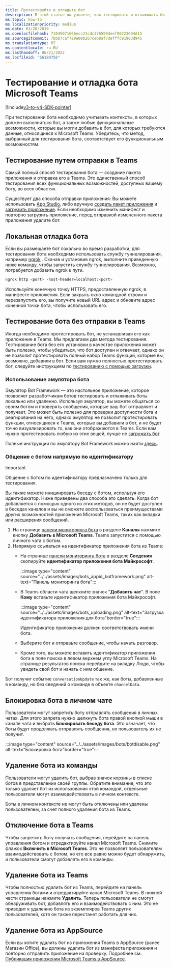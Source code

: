 ```yaml
---
title: Протестируйте и отладьте бот
description: В этой статье вы узнаете, как тестировать и отлаживать боты в Microsoft Teams и тестировать бот без отправки в Teams
ms.topic: how-to
ms.localizationpriority: medium
ms.date: 03/20/2019
ms.openlocfilehash: 71045071666ecc21cdc376590deef90223694d15
ms.sourcegitcommit: 7bbb7caf729a00b267ceb8af7defffc91903d945
ms.translationtype: MT
ms.contentlocale: ru-RU
ms.lasthandoff: 06/21/2022
ms.locfileid: "66189756"
---
```

# <a name="test-and-debug-your-microsoft-teams-bot"></a>Тестирование и отладка бота Microsoft Teams

[!include[v3-to-v4-SDK-pointer](~/includes/v3-to-v4-pointer-bots.md)]

При тестировании бота необходимо учитывать контексты, в которых должен выполняться бот, а также любые функциональные возможности, которые вы могли добавить в бот, для которых требуются данные, относящиеся к Microsoft Teams. Убедитесь, что метод, выбранный для тестирования бота, соответствует его функциональным возможностям.

## <a name="test-by-uploading-to-teams"></a>Тестирование путем отправки в Teams

Самый полный способ тестирования бота — создание пакета приложения и отправка его в Teams. Это единственный способ тестирования всех функциональных возможностей, доступных вашему боту, во всех областях.

Существует два способа отправки приложения: Вы можете использовать [App Studio](~/concepts/build-and-test/app-studio-overview.md), либо вручную [создать пакет приложения](~/concepts/build-and-test/apps-package.md) и [загрузить приложение](~/concepts/deploy-and-publish/apps-upload.md). Если необходимо изменить манифест и повторно загрузить приложение, перед отправкой измененного пакета приложения удалите бот.[](#deleting-a-bot-from-teams)

## <a name="debug-your-bot-locally"></a>Локальная отладка бота

Если вы размещаете бот локально во время разработки, для тестирования бота необходимо использовать службу туннелирования, например [ngrok](https://ngrok.com/) . Скачав и установив ngrok, выполните приведенную ниже команду, чтобы запустить службу туннелирования. Возможно, потребуется добавить ngrok к пути.

```bash
ngrok http <port> -host-header=localhost:<port>
```

Используйте конечную точку HTTPS, предоставленную ngrok, в манифесте приложения. Если закрыть окно командной строки и перезапустить его, вы получите новый URL-адрес и обновите адрес конечной точки бота, чтобы использовать его.

## <a name="testing-your-bot-without-uploading-to-teams"></a>Тестирование бота без отправки в Teams

Иногда необходимо протестировать бот, не устанавливая его как приложение в Teams. Мы предлагаем два метода тестирования. Тестирование бота без его установки в качестве приложения может быть полезно, чтобы убедиться, что бот доступен и отвечает, однако он не позволит протестировать полный набор Teams функций, которые вы, возможно, добавили в бот. Если вам нужно полностью протестировать бот, следуйте инструкциям по [тестированию с помощью загрузки](#test-by-uploading-to-teams).

### <a name="use-the-bot-emulator"></a>Использование эмулятора бота

Эмулятор Bot Framework — это настольное приложение, которое позволяет разработчикам ботов тестировать и отлаживать боты локально или удаленно. Используя эмулятор, вы можете общаться со своим ботом и проверять сообщения, которые ваш бот отправляет и получает. Это может быть полезно для проверки доступности бота и реагирования на него, однако эмулятор не позволит протестировать функции, относящиеся к Teams, которые вы добавили в бот, и не будет точно визуализировать то, как они отображаются в Teams. Если вам нужно протестировать любую из этих вещей, лучше не [загружать бот](#test-by-uploading-to-teams).

Полные инструкции по эмулятору Bot Framework можно найти [здесь](/azure/bot-service/bot-service-debug-emulator?view=azure-bot-service-4.0&preserve-view=true).

### <a name="talk-to-your-bot-directly-by-id"></a>Общение с ботом напрямую по идентификатору

>[!Important]
>Общение с ботом по идентификатору предназначено только для тестирования.

Вы также можете инициировать беседу с ботом, используя его идентификатор. Ниже приведены два способа это сделать. Когда бот добавляется с помощью одного из этих методов, он не будет доступен в беседах каналов и вы не сможете воспользоваться преимуществами других возможностей приложения Microsoft Teams, таких как вкладки или расширения сообщений.

1. На странице [панели мониторинга бота](https://dev.botframework.com/bots) в разделе **Каналы** нажмите кнопку **Добавить в Microsoft Teams**. Teams запустится с помощью личного чата с ботом.
2. Напрямую ссылаться на идентификатор приложения бота из Teams:
   * На странице [панели мониторинга бота](https://dev.botframework.com/bots) в разделе **Сведения** скопируйте **идентификатор приложения бота Майкрософт**.
  
      :::image type="content" source="../../assets/images/bots_appid_botframework.png" alt-text="Панель мониторинга бота":::
  
   * В Teams области чата щелкните значок  "**Добавить чат**". В поле **Кому** вставьте идентификатор приложения бота Майкрософт.
  
      :::image type="content" source="../../assets/images/bots_uploading.png" alt-text="Загрузка идентификатора приложения для бота"border="true":::

     Идентификатор приложения должен соответствовать имени бота.

   * Выберите бот и отправьте сообщение, чтобы начать разговор.

   * Кроме того, вы можете вставить идентификатор приложения бота в поле поиска в левом верхнем углу Microsoft Teams. На странице результатов поиска перейдите на вкладку Люди, чтобы увидеть свой бот и начать с ним общение.

Бот получит событие `conversationUpdate` так же, как боты, добавленные в команду, но без сведений о команде в объекте `channelData`.

## <a name="blocking-a-bot-in-personal-chat"></a>Блокировка бота в личном чате

Пользователи могут запретить боту отправлять сообщения в личных чатах. Для этого запрета нужно щелкнуть бота правой кнопкой мыши в канале чата и выбрать **Блокировать беседу бота**. Это означает, что боты будут продолжать отправлять сообщения, но пользователь их не получит.

  :::image type="content" source="../../assets/images/bots/botdisable.png" alt-text="Блокировка бота"border="true":::

## <a name="removing-a-bot-from-a-team"></a>Удаление бота из команды

Пользователи могут удалить бот, выбрав значок корзины в списке ботов в представлении своей группы. Обратите внимание, что это только удаляет бот из использования этой командой, отдельные пользователи могут взаимодействовать в личном контексте.

Боты в личном контексте не могут быть отключены или удалены пользователем, за счет полного удаления бота из Teams.

## <a name="disabling-a-bot-in-teams"></a>Отключение бота в Teams

Чтобы запретить боту получать сообщения, перейдите на панель управления ботом и отредактируйте канал Microsoft Teams. Снимите флажок **Включить в Microsoft Teams**. Это не позволяет пользователям взаимодействовать с ботом, но его все равно можно будет обнаружить, и пользователи смогут добавлять его в команды.

## <a name="deleting-a-bot-from-teams"></a>Удаление бота из Teams

Чтобы полностью удалить бот из Teams, перейдите на панель управления ботами и отредактируйте канал Microsoft Teams. В нижней части страницы нажмите **Удалить**. Теперь пользователи не смогут обнаруживать бот, добавлять его и взаимодействовать с ним. Это не приводит к удалению бота из экземпляров Teams других пользователей, хотя он также перестанет работать для них.

## <a name="removing-your-bot-from-appsource"></a>Удаление бота из AppSource

Если вы хотите удалить бот из приложения Teams в AppSource (ранее Магазин Office), вы должны удалить бот из манифеста приложения и повторно отправить приложение на проверку. Подробнее см. [Публикация приложения Microsoft Teams в AppSource](~/concepts/deploy-and-publish/apps-publish.md).
